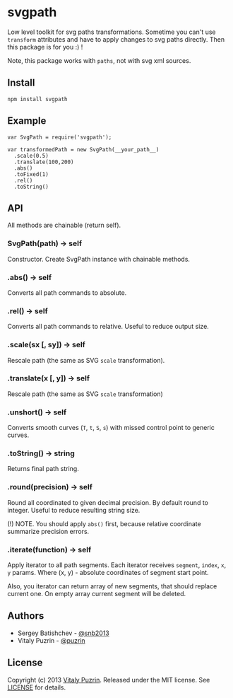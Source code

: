 svgpath
=======

Low level toolkit for svg paths transformations. Sometime you can't use
`transform` attributes and have to apply changes to svg paths directly.
Then this package is for you :) !

Note, this package works with `paths`, not with svg xml sources.

Install
-------

```
npm install svgpath
```


Example
-------

```
var SvgPath = require('svgpath');

var transformedPath = new SvgPath(__your_path__)
  .scale(0.5)
  .translate(100,200)
  .abs()
  .toFixed(1)
  .rel()
  .toString()
```


API
---

All methods are chainable (return self).

### SvgPath(path) -> self

Constructor. Create SvgPath instance with chainable methods.

### .abs() -> self

Converts all path commands to absolute.

### .rel() -> self

Converts all path commands to relative. Useful to reduce output size.

### .scale(sx [, sy]) -> self

Rescale path (the same as SVG `scale` transformation).

### .translate(x [, y]) -> self

Rescale path (the same as SVG `scale` transformation)

### .unshort() -> self

Converts smooth curves (`T`, `t`, `S`, `s`) with missed control point to
generic curves.

### .toString() -> string

Returns final path string.

### .round(precision) -> self

Round all coordinated to given decimal precision. By default round to integer.
Useful to reduce resulting string size.

(!) NOTE. You should apply `abs()` first, because relative coordinate summarize
precision errors.

### .iterate(function) -> self

Apply iterator to all path segments. Each iterator receives `segment`, `index`,
`x`, `y` params. Where (x, y) - absolute coordinates of segment start point.

Also, you iterator can return array of new segments, that should replace
current one. On empty array current segment will be deleted.


Authors
-------

* Sergey Batishchev - [@snb2013](https://github.com/snb2013)
* Vitaly Puzrin - [@puzrin](https://github.com/puzrin)


License
-------

Copyright (c) 2013 [Vitaly Puzrin](https://github.com/puzrin).
Released under the MIT license. See
[LICENSE](https://github.com/nodeca/svg2ttf/blob/master/LICENSE) for details.

